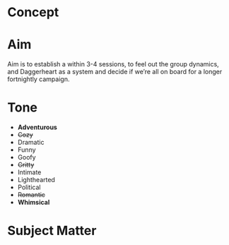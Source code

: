 # Concept
# Aim
Aim is to establish a within 3-4 sessions, to feel out the group dynamics, and Daggerheart as a system and decide if we’re all on board for a longer fortnightly campaign.
# Tone
* **Adventurous**
* ~~Cozy~~
* Dramatic
* Funny
* Goofy
* ~~Gritty~~
* Intimate
* Lighthearted
* Political
* ~~Romantic~~
* **Whimsical**

# Subject Matter
